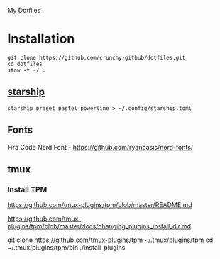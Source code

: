 My Dotfiles

# Installation

	git clone https://github.com/crunchy-github/dotfiles.git
	cd dotfiles
	stow -t ~/ .



## [starship](https://starship.rs/)

	starship preset pastel-powerline > ~/.config/starship.toml

## Fonts

Fira Code Nerd Font - https://github.com/ryanoasis/nerd-fonts/

## tmux

### Install TPM

https://github.com/tmux-plugins/tpm/blob/master/README.md

https://github.com/tmux-plugins/tpm/blob/master/docs/changing_plugins_install_dir.md

git clone https://github.com/tmux-plugins/tpm ~/.tmux/plugins/tpm
cd ~/.tmux/plugins/tpm/bin
./install_plugins
